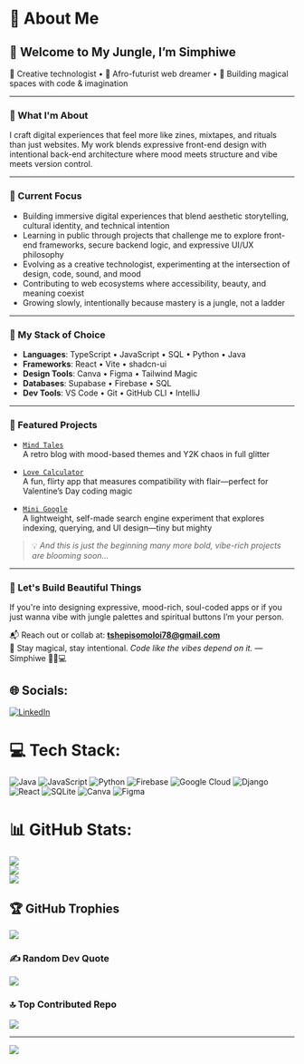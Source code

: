 # 💫 About Me

## 👑 Welcome to My Jungle, I’m Simphiwe

🌿 Creative technologist • 🎨 Afro-futurist web dreamer • 🧠 Building magical spaces with code & imagination

---

### 🐆 What I'm About

I craft digital experiences that feel more like zines, mixtapes, and rituals than just websites. My work blends expressive front-end design with intentional back-end architecture where mood meets structure and vibe meets version control.

---

### 🔮 Current Focus

- Building immersive digital experiences that blend aesthetic storytelling, cultural identity, and technical intention  
- Learning in public through projects that challenge me to explore front-end frameworks, secure backend logic, and expressive UI/UX philosophy  
- Evolving as a creative technologist, experimenting at the intersection of design, code, sound, and mood  
- Contributing to web ecosystems where accessibility, beauty, and meaning coexist  
- Growing slowly, intentionally because mastery is a jungle, not a ladder

---

### 🧠 My Stack of Choice

- **Languages**: TypeScript • JavaScript • SQL • Python • Java  
- **Frameworks**: React • Vite • shadcn-ui  
- **Design Tools**: Canva • Figma • Tailwind Magic  
- **Databases**: Supabase • Firebase • SQL
- **Dev Tools**: VS Code • Git • GitHub CLI • IntelliJ

---

### 📸 Featured Projects

- [`Mind Tales`](https://github.com/Phiwe-Deluca/Mind_Tales)  
  A retro blog with mood-based themes and Y2K chaos in full glitter   

- [`Love Calculator`](https://github.com/Phiwe-Deluca/Love-calulator)  
  A fun, flirty app that measures compatibility with flair—perfect for Valentine’s Day coding magic  

- [`Mini Google`](https://github.com/Phiwe-Deluca/GoogleLite)  
  A lightweight, self-made search engine experiment that explores indexing, querying, and UI design—tiny but mighty  

> 💡 _And this is just the beginning many more bold, vibe-rich projects are blooming soon..._

---

### 🐚 Let's Build Beautiful Things

If you're into designing expressive, mood-rich, soul-coded apps or if you just wanna vibe with jungle palettes and spiritual buttons I’m your person.

📬 Reach out or collab at: **tshepisomoloi78@gmail.com**  
💫 Stay magical, stay intentional. *Code like the vibes depend on it.* — Simphiwe 🐆🌺💻



## 🌐 Socials:
[![LinkedIn](https://img.shields.io/badge/LinkedIn-%230077B5.svg?logo=linkedin&logoColor=white)](https://linkedin.com/in/www.linkedin.com/in/simphiwe-moloi-3a3709332) 

# 💻 Tech Stack:
![Java](https://img.shields.io/badge/java-%23ED8B00.svg?style=plastic&logo=openjdk&logoColor=white) ![JavaScript](https://img.shields.io/badge/javascript-%23323330.svg?style=plastic&logo=javascript&logoColor=%23F7DF1E) ![Python](https://img.shields.io/badge/python-3670A0?style=plastic&logo=python&logoColor=ffdd54) ![Firebase](https://img.shields.io/badge/firebase-%23039BE5.svg?style=plastic&logo=firebase) ![Google Cloud](https://img.shields.io/badge/GoogleCloud-%234285F4.svg?style=plastic&logo=google-cloud&logoColor=white) ![Django](https://img.shields.io/badge/django-%23092E20.svg?style=plastic&logo=django&logoColor=white) ![React](https://img.shields.io/badge/react-%2320232a.svg?style=plastic&logo=react&logoColor=%2361DAFB) ![SQLite](https://img.shields.io/badge/sqlite-%2307405e.svg?style=plastic&logo=sqlite&logoColor=white) ![Canva](https://img.shields.io/badge/Canva-%2300C4CC.svg?style=plastic&logo=Canva&logoColor=white) ![Figma](https://img.shields.io/badge/figma-%23F24E1E.svg?style=plastic&logo=figma&logoColor=white)
# 📊 GitHub Stats:
![](https://github-readme-stats.vercel.app/api?username=Phiwe-Deluca&theme=solarized-light&hide_border=false&include_all_commits=false&count_private=false)<br/>
![](https://nirzak-streak-stats.vercel.app/?user=Phiwe-Deluca&theme=solarized-light&hide_border=false)<br/>
![](https://github-readme-stats.vercel.app/api/top-langs/?username=Phiwe-Deluca&theme=solarized-light&hide_border=false&include_all_commits=false&count_private=false&layout=compact)

## 🏆 GitHub Trophies
![](https://github-profile-trophy.vercel.app/?username=Phiwe-Deluca&theme=rose&no-frame=false&no-bg=false&margin-w=4)

### ✍️ Random Dev Quote
![](https://quotes-github-readme.vercel.app/api?type=horizontal&theme=radical)

### 🔝 Top Contributed Repo
![](https://github-contributor-stats.vercel.app/api?username=Phiwe-Deluca&limit=5&theme=solarized-light&combine_all_yearly_contributions=true)

---
[![](https://visitcount.itsvg.in/api?id=Phiwe-Deluca&icon=4&color=10)](https://visitcount.itsvg.in)

<!-- Proudly created with GPRM ( https://gprm.itsvg.in ) -->
